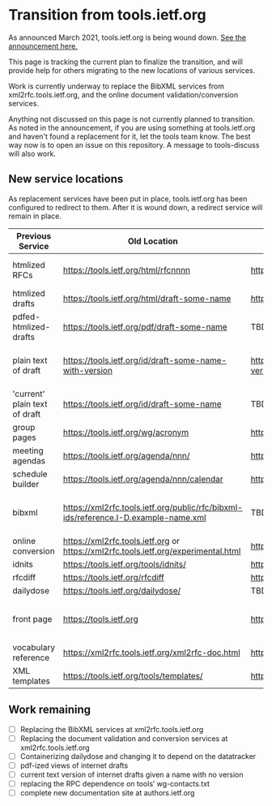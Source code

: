 # Transition from tools.ietf.org

As announced March 2021, tools.ietf.org is being wound down. [See the announcement here.](https://mailarchive.ietf.org/arch/msg/ietf/0n-6EXEmkTp3Uv_vj-5Vnm3o0bo/)

This page is tracking the current plan to finalize the transition, and will provide help for others migrating to the new locations of various services.

Work is currently underway to replace the BibXML services from xml2rfc.tools.ietf.org, and the online document validation/conversion services.

Anything not discussed on this page is not currently planned to transition. As noted in the announcement, if you are using something at tools.ietf.org and haven't found a replacement for it, let the tools team know. The best way now is to open an issue on this repository. A message to tools-discuss will also work.

## New service locations

As replacement services have been put in place, tools.ietf.org has been configured to redirect to them. After it is wound down, a redirect service will remain in place.

| Previous Service | Old Location | New Location | Notes |
| -----------------|--------------|--------------|-------|
| htmlized RFCs | https://tools.ietf.org/html/rfcnnnn | https://www.rfc-editor.org/rfc/rfcnnn.html| Preserves #section-n.n anchors |
| htmlized drafts | https://tools.ietf.org/html/draft-some-name | https://datatracker.ietf.org/doc/html/draft-some-name ||
| pdfed-htmlized-drafts | https://tools.ietf.org/pdf/draft-some-name | TBD ||
| plain text of draft | https://tools.ietf.org/id/draft-some-name-with-version | https://www.ietf.org/archive/id/draft-some-name-with-version | Doesn't handle versionless names|
| 'current' plain text of draft | https://tools.ietf.org/id/draft-some-name | TBD ||
| group pages | https://tools.ietf.org/wg/acronym | https://datatracker.ietf.org/group/acronym ||
| meeting agendas | https://tools.ietf.org/agenda/nnn/ | https://datatracker.ietf.org/meeting/nnn/agenda ||
| schedule builder | https://tools.ietf.org/agenda/nnn/calendar | https://datatracker.ietf.org/meeting/nnn/agenda/personalize ||
| bibxml | https://xml2rfc.tools.ietf.org/public/rfc/bibxml-ids/reference.I-D.example-name.xml | TBD | All of the bibxml datasets will be available|
| online conversion | https://xml2rfc.tools.ietf.org or https://xml2rfc.tools.ietf.org/experimental.html | https://author-tools.ietf.org | Currently in alpha |
| idnits | https://tools.ietf.org/tools/idnits/ | https://www.ietf.org/tools/idnits ||
| rfcdiff | https://tools.ietf.org/rfcdiff | https://www.ietf.org/rfcdiff ||
| dailydose | https://tools.ietf.org/dailydose/ | TBD ||
| front page | https://tools.ietf.org | https://authors.ietf.org | New documentation site for authors |
| vocabulary reference | https://xml2rfc.tools.ietf.org/xml2rfc-doc.html | https://authors.ietf.org ||
| XML templates | https://tools.ietf.org/tools/templates/ | https://authors.ietf.org ||

## Work remaining
- [ ] Replacing the BibXML services at xml2rfc.tools.ietf.org
- [ ] Replacing the document validation and conversion services at xml2rfc.tools.ietf.org
- [ ] Containerizing dailydose and changing it to depend on the datatracker
- [ ] pdf-ized views of internet drafts
- [ ] current text version of internet drafts given a name with no version
- [ ] replacing the RPC dependence on tools’ wg-contacts.txt
- [ ] complete new documentation site at authors.ietf.org
